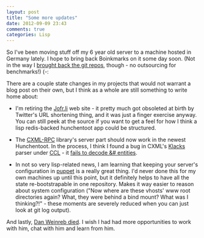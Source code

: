 ```yaml
---
layout: post
title: "Some more updates"
date: 2012-09-09 23:43
comments: true
categories: Lisp
---
```

So I've been moving stuff off my 6 year old server to a machine hosted
in Germany lately. I hope to bring back Boinkmarks on it some day soon.
(Not in the way I
[brought back the git repos](http://boinkor.net/archives/2012/09/git-lives-again-somewhere-else.html),
though - no outsourcing for benchmarks!) (-:

There are a couple state changes in my projects that would not warrant
a blog post on their own, but I think as a whole are still something
to write home about:

* I'm retiring the [Jofr.li](http://jofr.li/) web site - it pretty
  much got obsoleted at birth by Twitter's URL shortening thing, and
  it was just a finger exercise anyway. You can still peek at the
  source if you want to get a feel for how I think a lisp redis-backed
  hunchentoot app could be structured.

* The [CXML-RPC](https://github.com/antifuchs/cxml-rpc) library's
  server part should now work in the newest Hunchentoot. In the
  process, I think I found a bug in CXML's
  [Klacks](http://common-lisp.net/project/cxml/klacks.html) parser
  under [CCL](http://clozure.com/clozurecl.html) - it [fails to decode &# entities](http://lists.common-lisp.net/pipermail/cxml-devel/2012-September/000582.html).

* In not so very lisp-related news, I am learning that keeping your
  server's configuration in [puppet](http://puppetlabs.com/) is a
  really great thing. I'd never done this for my own machines up until
  this point, but it definitely helps to have all the state
  re-bootstrapable in one repository. Makes it way easier to reason
  about system configuration ("Now where are these vhosts' www root
  directories again? What, they were behind a bind mount? What was I
  thinking?!" - these moments are severely reduced when you can just
  look at git log output).

And lastly, [Dan Weinreb died](http://lispm.dyndns.org/dlw). I wish I
had had more opportunities to work with him, chat with him and learn
from him.

